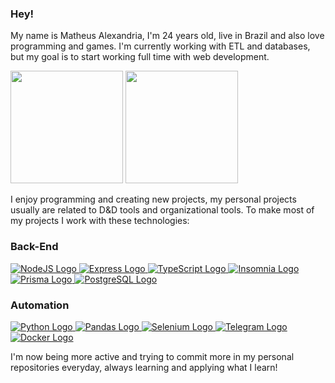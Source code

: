 

### Hey!

My name is Matheus Alexandria, I'm 24 years old, live in Brazil and also love programming and games. I'm currently working with ETL and databases, but my goal is to start working full time with web development.

<div>
  <a href="https://github.com/Matchobas/Matchobas"></a>
  <img height="180em" src="https://github-readme-stats.vercel.app/api?username=Matchobas&show_icons=true&theme=dark&include_all_commits=false&count_private=true"/>
  <img height="180em" src="https://github-readme-stats.vercel.app/api/top-langs/?username=Matchobas&layout=compact&langs_count=7&theme=dark"/>
</div>

I enjoy programming and creating new projects, my personal projects usually are related to D&D tools and organizational tools. To make most of my projects I work with these technologies:

<h3>Back-End</h3>
<a href="" target="_blank">
<img src="https://img.shields.io/badge/node.js-6DA55F?style=for-the-badge&logo=node.js&logoColor=white" alt="NodeJS Logo"/>
</a>

<a href="" target="_blank">
<img src="https://img.shields.io/badge/express.js-%23404d59.svg?style=for-the-badge&logo=express&logoColor=%2361DAFB" alt="Express Logo"/>
</a>

<a href="https://www.typescriptlang.org" target="_blank">
<img src="https://img.shields.io/badge/typescript-%23007ACC.svg?style=for-the-badge&logo=typescript&logoColor=white" alt="TypeScript Logo"/>
</a>

<a href="" target="_blank">
<img src="https://img.shields.io/badge/Insomnia-black?style=for-the-badge&logo=insomnia&logoColor=5849BE" alt="Insomnia Logo"/>
</a>

<a href="" target="_blank">
<img src="https://img.shields.io/badge/Prisma-3982CE?style=for-the-badge&logo=Prisma&logoColor=white" alt="Prisma Logo"/>
</a>

<a href="" target="_blank">
<img src="https://img.shields.io/badge/postgres-%23316192.svg?style=for-the-badge&logo=postgresql&logoColor=white" alt="PostgreSQL Logo"/>
</a>

<h3>Automation</h3>

<a href="" target="_blank">
<img src="https://img.shields.io/badge/python-3670A0?style=for-the-badge&logo=python&logoColor=ffdd54" alt="Python Logo"/>
</a>

<a href="" target="_blank">
<img src="https://img.shields.io/badge/pandas-%23150458.svg?style=for-the-badge&logo=pandas&logoColor=white" alt="Pandas Logo"/>
</a>

<a href="" target="_blank">
<img src="https://img.shields.io/badge/-selenium-%43B02A?style=for-the-badge&logo=selenium&logoColor=white" alt="Selenium Logo"/>
</a>

<a href="" target="_blank">
<img src="https://img.shields.io/badge/Telegram-2CA5E0?style=for-the-badge&logo=telegram&logoColor=white" alt="Telegram Logo"/>
</a>

<a href="" target="_blank">
<img src="https://img.shields.io/badge/docker-%230db7ed.svg?style=for-the-badge&logo=docker&logoColor=white" alt="Docker Logo"/>
</a>

</br>

I'm now being more active and trying to commit more in my personal repositories everyday, always learning and applying what I learn!
<!--
**Matchobas/Matchobas** is a ✨ _special_ ✨ repository because its `README.md` (this file) appears on your GitHub profile.

Here are some ideas to get you started:

- 🔭 I’m currently working on ...
- 🌱 I’m currently learning ...
- 👯 I’m looking to collaborate on ...
- 🤔 I’m looking for help with ...
- 💬 Ask me about ...
- 📫 How to reach me: ...
- 😄 Pronouns: ...
- ⚡ Fun fact: ...
-->
